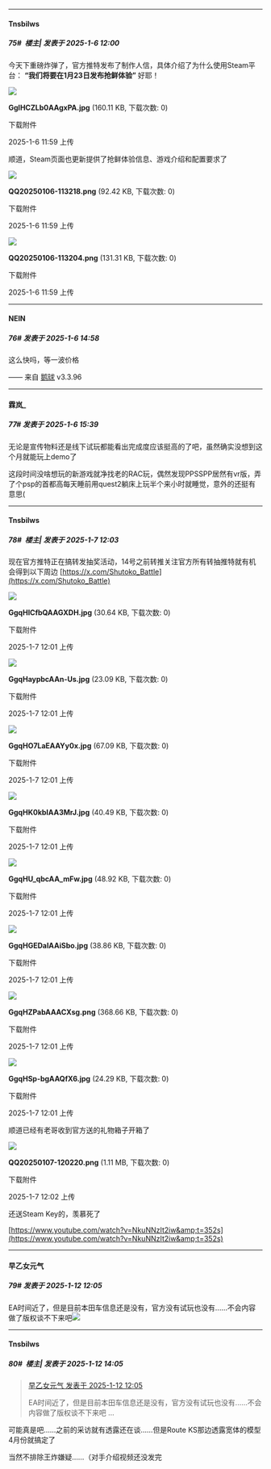 ﻿
*****

####  Tnsbilws  
##### 75#         楼主| 发表于 2025-1-6 12:00

今天下重磅炸弹了，官方推特发布了制作人信，具体介绍了为什么使用Steam平台：
<strong>“我们将要在1月23日发布抢鲜体验”</strong>
好耶！

<img src="https://img.saraba1st.com/forum/202501/06/115911xxioo5dhnoin6eif.jpg" referrerpolicy="no-referrer">

<strong>GglHCZLb0AAgxPA.jpg</strong> (160.11 KB, 下载次数: 0)

下载附件

2025-1-6 11:59 上传

顺道，Steam页面也更新提供了抢鲜体验信息、游戏介绍和配置要求了

<img src="https://img.saraba1st.com/forum/202501/06/115910aurte86ukojflknz.png" referrerpolicy="no-referrer">

<strong>QQ20250106-113218.png</strong> (92.42 KB, 下载次数: 0)

下载附件

2025-1-6 11:59 上传

<img src="https://img.saraba1st.com/forum/202501/06/115910braar4ix49f9rsp3.png" referrerpolicy="no-referrer">

<strong>QQ20250106-113204.png</strong> (131.31 KB, 下载次数: 0)

下载附件

2025-1-6 11:59 上传


*****

####  NEIN  
##### 76#       发表于 2025-1-6 14:58

这么快吗，等一波价格

—— 来自 [鹅球](https://www.pgyer.com/GcUxKd4w) v3.3.96


*****

####  霖岚_  
##### 77#       发表于 2025-1-6 15:39

无论是宣传物料还是线下试玩都能看出完成度应该挺高的了吧，虽然确实没想到这个月就能玩上demo了

这段时间没啥想玩的新游戏就净找老的RAC玩，偶然发现PPSSPP居然有vr版，弄了个psp的首都高每天睡前用quest2躺床上玩半个来小时就睡觉，意外的还挺有意思(


*****

####  Tnsbilws  
##### 78#         楼主| 发表于 2025-1-7 12:03

现在官方推特正在搞转发抽奖活动，14号之前转推关注官方所有转抽推特就有机会得到以下周边 
[https://x.com/Shutoko_Battle](https://x.com/Shutoko_Battle)

<img src="https://img.saraba1st.com/forum/202501/07/120107fv9vppbij9t82dhg.jpg" referrerpolicy="no-referrer">

<strong>GgqHICfbQAAGXDH.jpg</strong> (30.64 KB, 下载次数: 0)

下载附件

2025-1-7 12:01 上传

<img src="https://img.saraba1st.com/forum/202501/07/120107asg8sbe82ebsuiw2.jpg" referrerpolicy="no-referrer">

<strong>GgqHaypbcAAn-Us.jpg</strong> (23.09 KB, 下载次数: 0)

下载附件

2025-1-7 12:01 上传

<img src="https://img.saraba1st.com/forum/202501/07/120108irxtdfxsf26vm6at.jpg" referrerpolicy="no-referrer">

<strong>GgqHO7LaEAAYy0x.jpg</strong> (67.09 KB, 下载次数: 0)

下载附件

2025-1-7 12:01 上传

<img src="https://img.saraba1st.com/forum/202501/07/120108q1tykktqaqjtyetj.jpg" referrerpolicy="no-referrer">

<strong>GgqHK0kbIAA3MrJ.jpg</strong> (40.49 KB, 下载次数: 0)

下载附件

2025-1-7 12:01 上传

<img src="https://img.saraba1st.com/forum/202501/07/120111yv2w9kw94eiewv4y.jpg" referrerpolicy="no-referrer">

<strong>GgqHU_qbcAA_mFw.jpg</strong> (48.92 KB, 下载次数: 0)

下载附件

2025-1-7 12:01 上传

<img src="https://img.saraba1st.com/forum/202501/07/120110v6d623odrchm2l2m.jpg" referrerpolicy="no-referrer">

<strong>GgqHGEDaIAAiSbo.jpg</strong> (38.86 KB, 下载次数: 0)

下载附件

2025-1-7 12:01 上传

<img src="https://img.saraba1st.com/forum/202501/07/120110h1wkmd51pwqi5pif.png" referrerpolicy="no-referrer">

<strong>GgqHZPabAAACXsg.png</strong> (368.66 KB, 下载次数: 0)

下载附件

2025-1-7 12:01 上传

<img src="https://img.saraba1st.com/forum/202501/07/120109h1bdi8i0bvazdpw1.jpg" referrerpolicy="no-referrer">

<strong>GgqHSp-bgAAQfX6.jpg</strong> (24.29 KB, 下载次数: 0)

下载附件

2025-1-7 12:01 上传

顺道已经有老哥收到官方送的礼物箱子开箱了

<img src="https://img.saraba1st.com/forum/202501/07/120226jcrvugeezw0d2nd0.png" referrerpolicy="no-referrer">

<strong>QQ20250107-120220.png</strong> (1.11 MB, 下载次数: 0)

下载附件

2025-1-7 12:02 上传

还送Steam Key的，羡慕死了

[https://www.youtube.com/watch?v=NkuNNzIt2iw&amp;t=352s](https://www.youtube.com/watch?v=NkuNNzIt2iw&amp;t=352s)

*****

####  早乙女元气  
##### 79#       发表于 2025-1-12 12:05

EA时间近了，但是目前本田车信息还是没有，官方没有试玩也没有......不会内容做了版权谈不下来吧<img src="https://static.saraba1st.com/image/smiley/face2017/003.png" referrerpolicy="no-referrer">


*****

####  Tnsbilws  
##### 80#         楼主| 发表于 2025-1-12 14:05

<blockquote><a href="httphttps://bbs.saraba1st.com/2b/forum.php?mod=redirect&amp;goto=findpost&amp;pid=67159286&amp;ptid=2191728" target="_blank">早乙女元气 发表于 2025-1-12 12:05</a>

EA时间近了，但是目前本田车信息还是没有，官方没有试玩也没有......不会内容做了版权谈不下来吧 ...</blockquote>
可能真是吧……之前的采访就有透露还在谈……但是Route KS那边透露宽体的模型4月份就搞定了

当然不排除王炸嫌疑……（对手介绍视频还没发完

